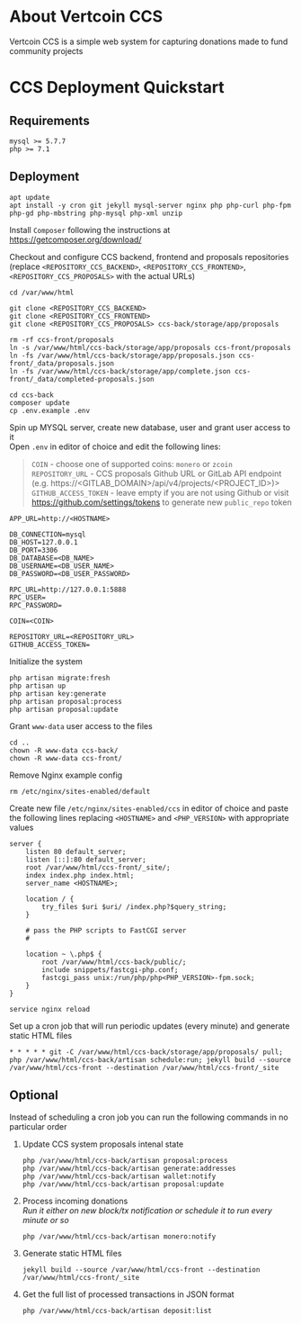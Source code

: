 
# About Vertcoin CCS

Vertcoin CCS is a simple web system for capturing donations made to fund community projects

# CCS Deployment Quickstart

## Requirements
```
mysql >= 5.7.7
php >= 7.1
```

## Deployment

```
apt update
apt install -y cron git jekyll mysql-server nginx php php-curl php-fpm php-gd php-mbstring php-mysql php-xml unzip
```

Install `Composer` following the instructions at https://getcomposer.org/download/

Checkout and configure CCS backend, frontend and proposals repositories (replace `<REPOSITORY_CCS_BACKEND>`, `<REPOSITORY_CCS_FRONTEND>`, `<REPOSITORY_CCS_PROPOSALS>` with the actual URLs)
```
cd /var/www/html

git clone <REPOSITORY_CCS_BACKEND>
git clone <REPOSITORY_CCS_FRONTEND>
git clone <REPOSITORY_CCS_PROPOSALS> ccs-back/storage/app/proposals

rm -rf ccs-front/proposals
ln -s /var/www/html/ccs-back/storage/app/proposals ccs-front/proposals
ln -fs /var/www/html/ccs-back/storage/app/proposals.json ccs-front/_data/proposals.json
ln -fs /var/www/html/ccs-back/storage/app/complete.json ccs-front/_data/completed-proposals.json

cd ccs-back
composer update
cp .env.example .env
```

Spin up MYSQL server, create new database, user and grant user access to it  
Open `.env` in editor of choice and edit the following lines:  
> `COIN` - choose one of supported coins: `monero` or `zcoin`  
> `REPOSITORY_URL` - CCS proposals Github URL or GitLab API endpoint (e.g. https://\<GITLAB_DOMAIN>/api/v4/projects/\<PROJECT_ID>)>  
> `GITHUB_ACCESS_TOKEN` - leave empty if you are not using Github or visit https://github.com/settings/tokens to generate new `public_repo` token
```
APP_URL=http://<HOSTNAME>

DB_CONNECTION=mysql
DB_HOST=127.0.0.1
DB_PORT=3306
DB_DATABASE=<DB_NAME>
DB_USERNAME=<DB_USER_NAME>
DB_PASSWORD=<DB_USER_PASSWORD>

RPC_URL=http://127.0.0.1:5888
RPC_USER=
RPC_PASSWORD=

COIN=<COIN>

REPOSITORY_URL=<REPOSITORY_URL>
GITHUB_ACCESS_TOKEN=
```

Initialize the system
```
php artisan migrate:fresh
php artisan up
php artisan key:generate
php artisan proposal:process
php artisan proposal:update
```

Grant `www-data` user access to the files
```
cd ..
chown -R www-data ccs-back/
chown -R www-data ccs-front/
```

Remove Nginx example config
```
rm /etc/nginx/sites-enabled/default
```
Create new file `/etc/nginx/sites-enabled/ccs` in editor of choice and paste the following lines replacing `<HOSTNAME>` and `<PHP_VERSION>` with appropriate values

```
server {
    listen 80 default_server;
    listen [::]:80 default_server;
    root /var/www/html/ccs-front/_site/;
    index index.php index.html;
    server_name <HOSTNAME>;

    location / {
        try_files $uri $uri/ /index.php?$query_string;
    }

    # pass the PHP scripts to FastCGI server
    #

    location ~ \.php$ {
        root /var/www/html/ccs-back/public/;
        include snippets/fastcgi-php.conf;
        fastcgi_pass unix:/run/php/php<PHP_VERSION>-fpm.sock;
    }
}
```

```
service nginx reload
```

Set up a cron job that will run periodic updates (every minute) and generate static HTML files
```
* * * * * git -C /var/www/html/ccs-back/storage/app/proposals/ pull; php /var/www/html/ccs-back/artisan schedule:run; jekyll build --source /var/www/html/ccs-front --destination /var/www/html/ccs-front/_site
```

## Optional
Instead of scheduling a cron job you can run the following commands in no particular order
1. Update CCS system proposals intenal state
    ```
    php /var/www/html/ccs-back/artisan proposal:process
    php /var/www/html/ccs-back/artisan generate:addresses
    php /var/www/html/ccs-back/artisan wallet:notify
    php /var/www/html/ccs-back/artisan proposal:update
    ```
2. Process incoming donations  
*Run it either on new block/tx notification or schedule it to run every minute or so*
    ```
    php /var/www/html/ccs-back/artisan monero:notify
    ```
1. Generate static HTML files
    ```
    jekyll build --source /var/www/html/ccs-front --destination /var/www/html/ccs-front/_site
    ```
2. Get the full list of processed transactions in JSON format
    ```
    php /var/www/html/ccs-back/artisan deposit:list
    ```

